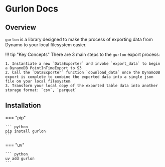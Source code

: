 # Gurlon Docs

## Overview

`gurlon` is a library designed to make the process of exporting data from Dynamo to your local filesystem easier.

!!! tip "Key Concepts"
    There are 3 main steps to the `gurlon` export process:

    1. Instantiate a new `DataExporter` and invoke `export_data` to begin a DynamoDB PointInTimeExport to S3
    2. Call the `DataExporter` function `download_data` once the DynamoDB export is complete to combine the exported data into a single json file on your local filesystem
    3. Transform your local copy of the exported table data into another storage format: `csv`, `parquet`

## Installation

=== "pip"

    ``` python
    pip install gurlon
    ```

=== "uv"

    ``` python
    uv add gurlon
    ```
